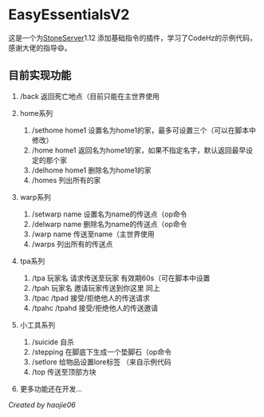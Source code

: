 # EasyEssentialsV2
这是一个为[StoneServer](https://github.com/codehz/StoneServer)1.12 添加基础指令的插件，学习了CodeHz的示例代码，感谢大佬的指导😄。

## 目前实现功能
1. /back 返回死亡地点（目前只能在主世界使用

2. home系列
   1. /sethome home1 设置名为home1的家，最多可设置三个（可以在脚本中修改）
   2. /home home1 返回名为home1的家，如果不指定名字，默认返回最早设定的那个家
   3. /delhome home1 删除名为home1的家
   4. /homes 列出所有的家
3. warp系列
    1. /setwarp name 设置名为name的传送点（op命令
    2. /delwarp name 删除名为name的传送点（op命令
    3. /warp name 传送至name（主世界使用
    4. /warps 列出所有的传送点
4. tpa系列
   1. /tpa 玩家名 请求传送至玩家 有效期60s（可在脚本中设置
   2. /tpah 玩家名 邀请玩家传送到你这里 同上
   3. /tpac /tpad 接受/拒绝他人的传送请求
   4. /tpahc /tpahd 接受/拒绝他人的传送邀请
5. 小工具系列
   1. /suicide 自杀
   2. /stepping 在脚底下生成一个垫脚石（op命令
   3. /setlore 给物品设置lore标签 （来自示例代码
   4. /top 传送至顶部方块
6. 更多功能还在开发...

*Created by haojie06*